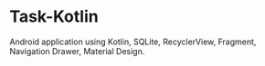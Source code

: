 # Task-Kotlin
Android application using Kotlin, SQLite, RecyclerView, Fragment, Navigation Drawer, Material Design.
